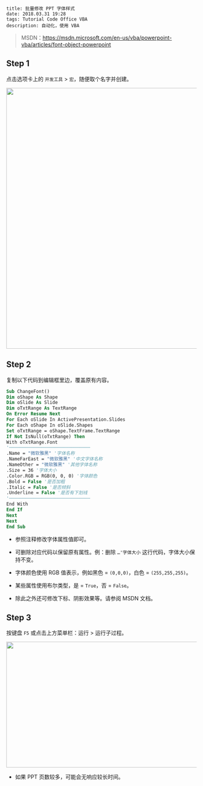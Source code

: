 ```
title: 批量修改 PPT 字体样式
date: 2018.03.31 19:28
tags: Tutorial Code Office VBA
description: 自动化，使用 VBA
```

> MSDN：https://msdn.microsoft.com/en-us/vba/powerpoint-vba/articles/font-object-powerpoint

## Step 1

点击选项卡上的 `开发工具` > `宏`，随便取个名字并创建。

<img src="/res/20180331-1928-001.webp" width="1366" height="688">

## Step 2

复制以下代码到编辑框里边，覆盖原有内容。

```vb
Sub ChangeFont()
Dim oShape As Shape
Dim oSlide As Slide
Dim oTxtRange As TextRange
On Error Resume Next
For Each oSlide In ActivePresentation.Slides
For Each oShape In oSlide.Shapes
Set oTxtRange = oShape.TextFrame.TextRange
If Not IsNull(oTxtRange) Then
With oTxtRange.Font
'──────────────────────────────
.Name = "微软雅黑" '字体名称
.NameFarEast = "微软雅黑" '中文字体名称
.NameOther = "微软雅黑" '其他字体名称
.Size = 36 '字体大小
.Color.RGB = RGB(0, 0, 0) '字体颜色
.Bold = False '是否加粗
.Italic = False '是否倾斜
.Underline = False '是否有下划线
'──────────────────────────────
End With
End If
Next
Next
End Sub
```

- 参照注释修改字体属性值即可。

- 可删除对应代码以保留原有属性。例：删除 `…'字体大小` 这行代码，字体大小保持不变。

- 字体颜色使用 RGB 值表示，例如黑色 = `(0,0,0)`，白色 = `(255,255,255)`。

- 某些属性使用布尔类型，是 = `True`，否 = `False`。

- 除此之外还可修改下标、阴影效果等。请参阅 MSDN 文档。

## Step 3

按键盘 `F5` 或点击上方菜单栏：运行 > 运行子过程。

<img src="/res/20180331-1928-002.webp" width="643" height="332">

- 如果 PPT 页数较多，可能会无响应较长时间。
